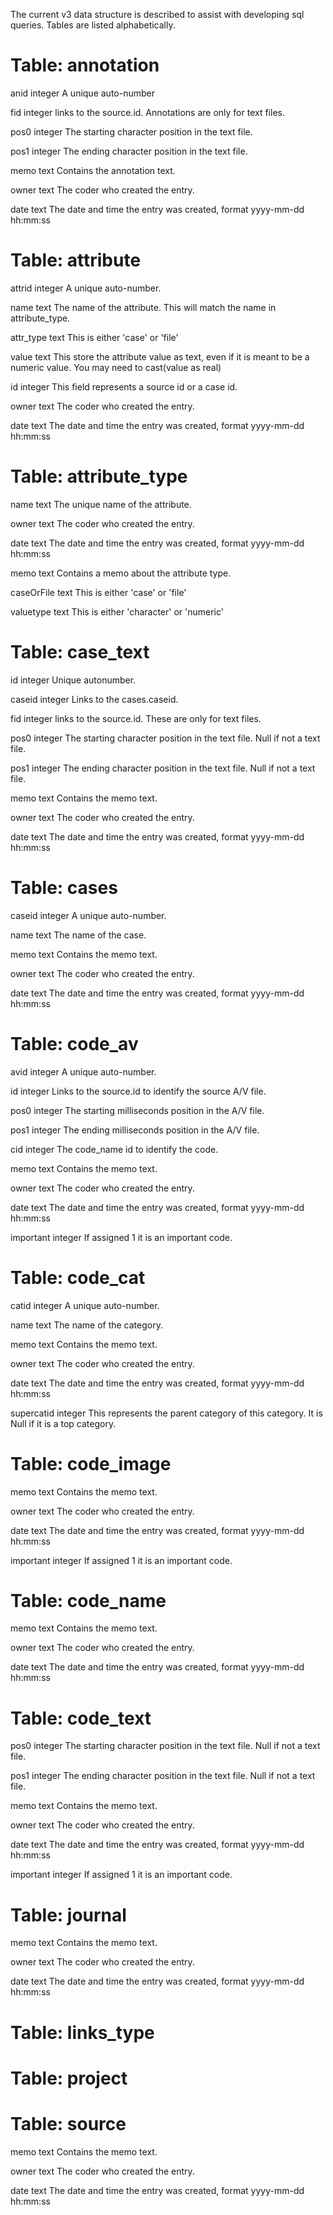 The current v3 data structure is described to assist with developing sql queries. Tables are listed alphabetically.

# Table: annotation

anid integer  A unique auto-number

fid integer links to the source.id. Annotations are only for text files.

pos0 integer  The starting character position in the text file.

pos1 integer  The ending character position in the text file.

memo text  Contains the annotation text.

owner text  The coder who created the entry.

date text  The date and time the entry was created, format yyyy-mm-dd hh:mm:ss

# Table: attribute

attrid integer  A unique auto-number.

name text The name of the attribute. This will match the name in attribute_type.

attr_type text  This is either 'case' or 'file'

value text This store the attribute value as text, even if it is meant to be a numeric value. You may need to cast(value as real)

id integer This field represents a source id or a case id.

owner text  The coder who created the entry.

date text  The date and time the entry was created, format yyyy-mm-dd hh:mm:ss

# Table: attribute_type

name text  The unique name of the attribute.

owner text  The coder who created the entry.

date text  The date and time the entry was created, format yyyy-mm-dd hh:mm:ss

memo text  Contains a memo about the attribute type.

caseOrFile text  This is either 'case' or 'file' 

valuetype text  This is either 'character' or 'numeric'

# Table: case_text

id integer Unique autonumber.

caseid integer  Links to the cases.caseid.

fid integer links to the source.id. These are only for text files.

pos0 integer  The starting character position in the text file. Null if not a text file.

pos1 integer  The ending character position in the text file.  Null if not a text file.

memo text  Contains the memo text.

owner text  The coder who created the entry.

date text  The date and time the entry was created, format yyyy-mm-dd hh:mm:ss

# Table: cases

caseid integer  A unique auto-number.

name text   The name of the case.

memo text  Contains the memo text.

owner text  The coder who created the entry.

date text  The date and time the entry was created, format yyyy-mm-dd hh:mm:ss

# Table: code_av

avid integer  A unique auto-number.

id integer  Links to the source.id to identify the source A/V file.

pos0 integer  The starting milliseconds position in the A/V file.

pos1 integer  The ending milliseconds position in the A/V file.

cid integer  The code_name id to identify the code.

memo text  Contains the memo text.

owner text  The coder who created the entry.

date text  The date and time the entry was created, format yyyy-mm-dd hh:mm:ss

important integer  If assigned 1 it is an important code.

# Table: code_cat

catid integer  A unique auto-number.

name text  The name of the category.

memo text  Contains the memo text.

owner text  The coder who created the entry.

date text  The date and time the entry was created, format yyyy-mm-dd hh:mm:ss

supercatid integer  This represents the parent category of this category. It is Null if it is a top category.

# Table: code_image

memo text  Contains the memo text.

owner text  The coder who created the entry.

date text  The date and time the entry was created, format yyyy-mm-dd hh:mm:ss

important integer  If assigned 1 it is an important code.

# Table: code_name

memo text  Contains the memo text.

owner text  The coder who created the entry.

date text  The date and time the entry was created, format yyyy-mm-dd hh:mm:ss

# Table: code_text

pos0 integer  The starting character position in the text file. Null if not a text file.

pos1 integer  The ending character position in the text file.  Null if not a text file.

memo text  Contains the memo text.

owner text  The coder who created the entry.

date text  The date and time the entry was created, format yyyy-mm-dd hh:mm:ss

important integer  If assigned 1 it is an important code.

# Table: journal

memo text  Contains the memo text.

owner text  The coder who created the entry.

date text  The date and time the entry was created, format yyyy-mm-dd hh:mm:ss

# Table: links_type

# Table: project

# Table: source

memo text  Contains the memo text.

owner text  The coder who created the entry.

date text  The date and time the entry was created, format yyyy-mm-dd hh:mm:ss


